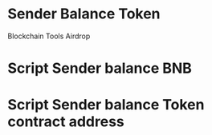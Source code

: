 # Sender Balance Token
Blockchain Tools Airdrop

# Script Sender balance BNB
# Script Sender balance Token contract address
